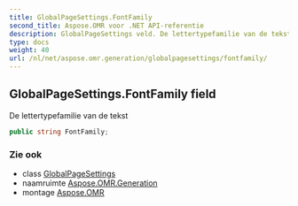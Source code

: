 ```yaml
---
title: GlobalPageSettings.FontFamily
second_title: Aspose.OMR voor .NET API-referentie
description: GlobalPageSettings veld. De lettertypefamilie van de tekst
type: docs
weight: 40
url: /nl/net/aspose.omr.generation/globalpagesettings/fontfamily/
---
```

## GlobalPageSettings.FontFamily field

De lettertypefamilie van de tekst

```csharp
public string FontFamily;
```

### Zie ook

* class [GlobalPageSettings](../)
* naamruimte [Aspose.OMR.Generation](../../globalpagesettings/)
* montage [Aspose.OMR](../../../)


